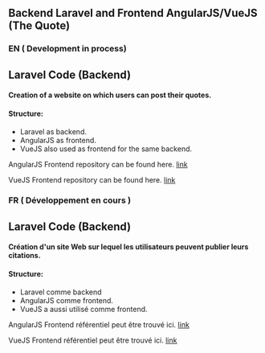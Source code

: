 ## Backend Laravel and Frontend AngularJS/VueJS (The Quote)

### EN ( Development in process)

## Laravel Code (Backend)

#### Creation of a website on which users can post their quotes.

#### Structure:
- Laravel as backend.
- AngularJS as frontend.
- VueJS also used as frontend for the same backend.

AngularJS Frontend repository can be found here. [link](https://github.com/junaidkhalid1/Angular-Laravel-Frontend)

VueJS Frontend repository can be found here. [link](https://github.com/junaidkhalid1/Vue-Laravel-Frontend)

### FR ( Développement en cours )

## Laravel Code (Backend)

#### Création d'un site Web sur lequel les utilisateurs peuvent publier leurs citations.

#### Structure:

- Laravel comme backend
- AngularJS comme frontend.
- VueJS a aussi utilisé comme frontend.

AngularJS Frontend référentiel peut être trouvé ici. [link](https://github.com/junaidkhalid1/Angular-Laravel-Frontend)

VueJS Frontend référentiel peut être trouvé ici. [link](https://github.com/junaidkhalid1/Vue-Laravel-Frontend)
